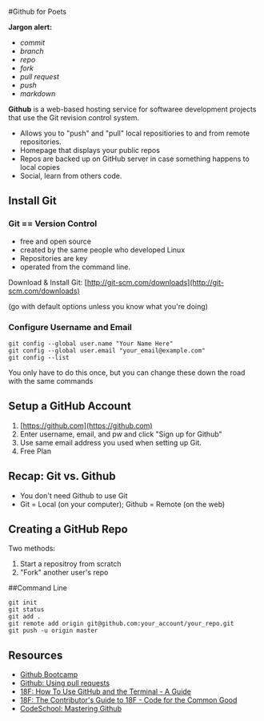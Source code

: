 #Github for Poets

**Jargon alert:**

 - *commit*
 - *branch*
 - *repo*
 - *fork*
 - *pull request*
 - *push*
 - *markdown*

**Github** is a web-based hosting service for softwaree development projects that use the Git revision control system.

- Allows you to "push" and "pull" local repositiories to and from remote repositories.
- Homepage that displays your public repos
- Repos are backed up on GitHub server in case something happens to local copies
- Social, learn from others code. 

## Install Git
### Git == **Version Control**
- free and open source
- created by the same people who developed Linux
- Repositories are key
- operated from the command line.

Download & Install Git: [http://git-scm.com/downloads](http://git-scm.com/downloads)

(go with default options unless you know what you're doing)

### Configure Username and Email
	
	git config --global user.name "Your Name Here"
	git config --global user.email "your_email@example.com"
	git config --list
	
You only have to do this once, but you can change these down the road with the same commands

## Setup a GitHub Account
1. [https://github.com](https://github.com)
2. Enter username, email, and pw and click "Sign up for Github"
3. Use same email address you used when setting up Git.
4. Free Plan

## Recap: Git vs. Github

- You don't need Github to use Git
- Git = Local (on your computer); Github = Remote (on the web)

## Creating a GitHub Repo

Two methods:

1. Start a repositroy from scratch
2. "Fork" another user's repo

##Command Line

	git init
	git status
	git add .
	git remote add origin git@github.com:your_account/your_repo.git
	git push -u origin master 
	

## Resources

- [Github Bootcamp](https://help.github.com/categories/bootcamp/)
- [Github: Using pull requests](https://help.github.com/articles/using-pull-requests/)
- [18F: How To Use GitHub and the Terminal - A Guide](https://18f.gsa.gov/2015/03/03/how-to-use-github-and-the-terminal-a-guide/#learn-how-to-make-a-pull-request)
- [18F: The Contributor's Guide to 18F - Code for the Common Good](https://18f.gsa.gov/2014/08/12/the-contributors-guide-to-18f-code-for-the-common/)
- [CodeSchool: Mastering Github](https://www.codeschool.com/courses/mastering-github)
